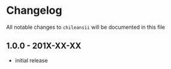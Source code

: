 # Changelog

All notable changes to `chileansii` will be documented in this file

## 1.0.0 - 201X-XX-XX

- initial release
